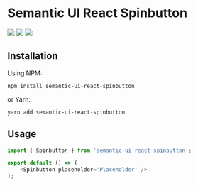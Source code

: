 # Semantic UI React Spinbutton

[![](https://img.shields.io/npm/v/semantic-ui-react-spinbutton.svg)](https://www.npmjs.com/package/semantic-ui-react-spinbutton)
[![](https://img.shields.io/github/license/artevelde-uas/semantic-ui-react-spinbutton.svg)](https://spdx.org/licenses/ISC)
[![](https://img.shields.io/npm/dt/semantic-ui-react-spinbutton.svg)](https://www.npmjs.com/package/semantic-ui-react-spinbutton)

## Installation

Using NPM:

    npm install semantic-ui-react-spinbutton

or Yarn:

    yarn add semantic-ui-react-spinbutton

## Usage

```javascript
import { Spinbutton } from 'semantic-ui-react-spinbutton';

export default () => (
    <Spinbutton placeholder='Placeholder' />
);
```
